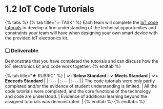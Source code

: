 # 1.2 IoT Code Tutorials

{% tabs %}
{% tab title="✓ TASK" %}
Each team will complete the [IoT code tutorials](https://docs.idew.org/code-internet-of-things/) to develop a firm understanding of the technical opportunities and constraints your team will have when designing your own smart device with the provided IoT electronics kit.

### **❏ Deliverable**

Demonstrate that you have completed the tutorials and can discuss how the IoT electronics kit and code work together.
{% endtab %}

{% tab title="★ RUBRIC" %}
| **✓- Below Standard** | **✓ Meets Standard** | **✓+ Exceeds Standard** |
| :--- | :--- | :--- |
| The code tutorials were only partly completed and/or the evidence of student understanding is limited. | All the code tutorials were completed, and the core functions of the technology and code are understood. | Evidence of additional learning beyond the assigned tutorials was demonstrated. |
{% endtab %}
{% endtabs %}

